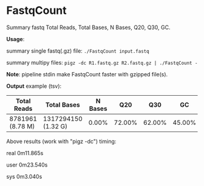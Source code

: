 # FastqCount

Summary fastq Total Reads, Total Bases, N Bases, Q20, Q30, GC.

**Usage**:

summary single fastq(.gz) file:
```./FastqCount input.fastq```

summary multipy files:
```pigz -dc R1.fastq.gz R2.fastq.gz | ./FastqCount -```

**Note**: pipeline stdin make FastqCount faster with gzipped file(s).

**Output** example (tsv):

| Total Reads | Total Bases | N Bases | Q20 | Q30 | GC |
| ----------- | ----------- | ------- | --- | --- | -- |
| 8781961 (8.78 M) | 1317294150 (1.32 G) | 0.00% | 72.00% | 62.00% | 45.00% |


Above results (work with "pigz -dc") timing:

real	0m11.865s

user	0m23.540s

sys	0m3.040s
